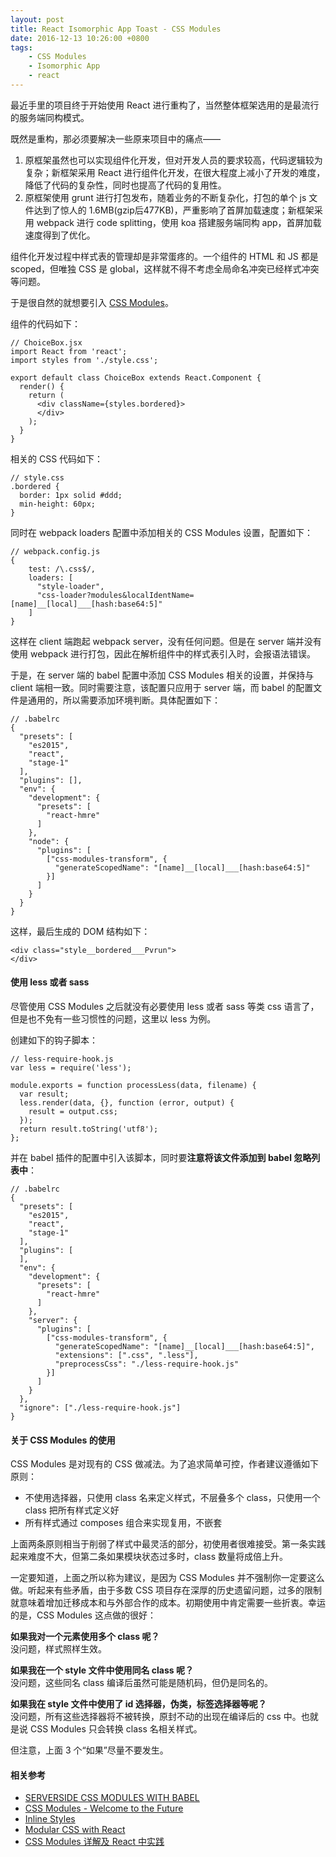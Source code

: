 ```yaml
---
layout: post
title: React Isomorphic App Toast - CSS Modules
date: 2016-12-13 10:26:00 +0800
tags: 
    - CSS Modules
    - Isomorphic App
    - react
---
```


最近手里的项目终于开始使用 React 进行重构了，当然整体框架选用的是最流行的服务端同构模式。

既然是重构，那必须要解决一些原来项目中的痛点——

1. 原框架虽然也可以实现组件化开发，但对开发人员的要求较高，代码逻辑较为复杂；新框架采用 React 进行组件化开发，在很大程度上减小了开发的难度，降低了代码的复杂性，同时也提高了代码的复用性。
2. 原框架使用 grunt 进行打包发布，随着业务的不断复杂化，打包的单个 js 文件达到了惊人的 1.6MB(gzip后477KB)，严重影响了首屏加载速度；新框架采用 webpack 进行 code splitting，使用 koa 搭建服务端同构 app，首屏加载速度得到了优化。

组件化开发过程中样式表的管理却是非常蛋疼的。一个组件的 HTML 和 JS 都是 scoped，但唯独 CSS 是 global，这样就不得不考虑全局命名冲突已经样式冲突等问题。

于是很自然的就想要引入 [CSS Modules](https://github.com/css-modules/css-modules)。

组件的代码如下：

```
// ChoiceBox.jsx
import React from 'react';
import styles from './style.css';

export default class ChoiceBox extends React.Component {
  render() {
    return (
      <div className={styles.bordered}>
      </div>
    );
  }
}
```

相关的 CSS 代码如下：

```
// style.css
.bordered {
  border: 1px solid #ddd;
  min-height: 60px;
}
```

同时在 webpack loaders 配置中添加相关的 CSS Modules 设置，配置如下：

```
// webpack.config.js
{
    test: /\.css$/,
    loaders: [
      "style-loader",
      "css-loader?modules&localIdentName=[name]__[local]___[hash:base64:5]"
    ]
}
```

这样在 client 端跑起 webpack server，没有任何问题。但是在 server 端并没有使用 webpack 进行打包，因此在解析组件中的样式表引入时，会报语法错误。

于是，在 server 端的 babel 配置中添加 CSS Modules 相关的设置，并保持与 client 端相一致。同时需要注意，该配置只应用于 server 端，而 babel 的配置文件是通用的，所以需要添加环境判断。具体配置如下：

```
// .babelrc
{
  "presets": [
    "es2015",
    "react",
    "stage-1"
  ],
  "plugins": [],
  "env": {
    "development": {
      "presets": [
        "react-hmre"
      ]
    },
    "node": {
      "plugins": [
        ["css-modules-transform", {
          "generateScopedName": "[name]__[local]___[hash:base64:5]"
        }]
      ]
    }
  }
}
```

这样，最后生成的 DOM 结构如下：

```
<div class="style__bordered___Pvrun">
</div>
```

#### 使用 less 或者 sass 

尽管使用 CSS Modules 之后就没有必要使用 less 或者 sass 等类 css 语言了，但是也不免有一些习惯性的问题，这里以 less 为例。

创建如下的钩子脚本：

```
// less-require-hook.js
var less = require('less');

module.exports = function processLess(data, filename) {
  var result;
  less.render(data, {}, function (error, output) {
    result = output.css;
  });
  return result.toString('utf8');
};
```

并在 babel 插件的配置中引入该脚本，同时要**注意将该文件添加到 babel 忽略列表中**：

```
// .babelrc
{
  "presets": [
    "es2015",
    "react",
    "stage-1"
  ],
  "plugins": [
  ],
  "env": {
    "development": {
      "presets": [
        "react-hmre"
      ]
    },
    "server": {
      "plugins": [
        ["css-modules-transform", {
          "generateScopedName": "[name]__[local]___[hash:base64:5]",
          "extensions": [".css", ".less"],
          "preprocessCss": "./less-require-hook.js"
        }]
      ]
    }
  },
  "ignore": ["./less-require-hook.js"]
}
```

#### 关于 CSS Modules 的使用

CSS Modules 是对现有的 CSS 做减法。为了追求简单可控，作者建议遵循如下原则：

- 不使用选择器，只使用 class 名来定义样式，不层叠多个 class，只使用一个 class 把所有样式定义好
- 所有样式通过 composes 组合来实现复用，不嵌套

上面两条原则相当于削弱了样式中最灵活的部分，初使用者很难接受。第一条实践起来难度不大，但第二条如果模块状态过多时，class 数量将成倍上升。

一定要知道，上面之所以称为建议，是因为 CSS Modules 并不强制你一定要这么做。听起来有些矛盾，由于多数 CSS 项目存在深厚的历史遗留问题，过多的限制就意味着增加迁移成本和与外部合作的成本。初期使用中肯定需要一些折衷。幸运的是，CSS Modules 这点做的很好：

**如果我对一个元素使用多个 class 呢？**  
没问题，样式照样生效。

**如果我在一个 style 文件中使用同名 class 呢？**  
没问题，这些同名 class 编译后虽然可能是随机码，但仍是同名的。

**如果我在 style 文件中使用了 id 选择器，伪类，标签选择器等呢？**  
没问题，所有这些选择器将不被转换，原封不动的出现在编译后的 css 中。也就是说 CSS Modules 只会转换 class 名相关样式。

但注意，上面 3 个“如果”尽量不要发生。



#### 相关参考

- [SERVERSIDE CSS MODULES WITH BABEL](http://madole.xyz/serverside-css-modules-with-babel/)
- [CSS Modules - Welcome to the Future](http://glenmaddern.com/articles/css-modules)
- [Inline Styles](https://github.com/AmBeta/react-redux-universal-hot-example/blob/master/docs/InlineStyles.md)
- [Modular CSS with React](https://medium.com/@pioul/modular-css-with-react-61638ae9ea3e#.uqj1r2ceb)
- [CSS Modules 详解及 React 中实践](https://github.com/camsong/blog/issues/5)